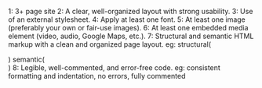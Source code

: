 1: 3+ page site
2: A clear, well-organized layout with strong usability.
3: Use of an external stylesheet.
4: Apply at least one font.
5: At least one image (preferably your own or fair-use images).
6: At least one embedded media element (video, audio, Google Maps, etc.).
7: Structural and semantic HTML markup with a clean and organized page layout. eg: structural(<div><span><body><html>) semantic(<section><nav><footer><article>)
8: Legible, well-commented, and error-free code. eg: consistent formatting and indentation, no errors, fully commented